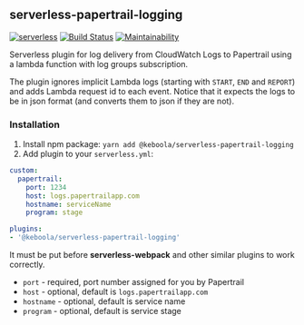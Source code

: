 ## serverless-papertrail-logging

[![serverless](http://public.serverless.com/badges/v3.svg)](http://www.serverless.com)
[![Build Status](https://travis-ci.org/keboola/serverless-papertrail-logging.svg?branch=master)](https://travis-ci.org/keboola/serverless-papertrail-logging)
[![Maintainability](https://api.codeclimate.com/v1/badges/af9d714e852ca05d842b/maintainability)](https://codeclimate.com/github/keboola/serverless-papertrail-logging/maintainability)

Serverless plugin for log delivery from CloudWatch Logs to Papertrail using a lambda function with log groups subscription.

The plugin ignores implicit Lambda logs (starting with `START`, `END` and `REPORT`) and adds Lambda request id to each event. Notice that it expects the logs to be in json format (and converts them to json if they are not).

### Installation

1. Install npm package: `yarn add @keboola/serverless-papertrail-logging`
2. Add plugin to your `serverless.yml`:
```yaml
custom:
  papertrail:
    port: 1234
    host: logs.papertrailapp.com
    hostname: serviceName
    program: stage

plugins:
- '@keboola/serverless-papertrail-logging'
```
 It must be put before **serverless-webpack** and other similar plugins to work correctly.

- `port` - required, port number assigned for you by Papertrail
- `host` - optional, default is `logs.papertrailapp.com`
- `hostname` - optional, default is service name
- `program` - optional, default is service stage
